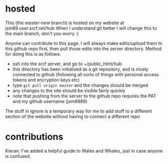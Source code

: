 # hosted
This (the *master-new* branch) is hosted on my website at jsm89.user.srcf.net/hub
When I understand git better I will change this to the main branch, don't you worry :)

Anyone can contribute to this page. 
I will always make edits/upload them to this github repo first, then pull those edits into the server directory.
Method for doing this is as follows:
- ssh into the srcf server, and go to ~/public_html/hub
- this directory has been initialised as a git repository, and is nicely connected to github (following all sorts of things with personal access tokens and encryption keys etc)
- type `git pull origin master` and the changes should be merged
- any changes to the site should be visible fairly quickly
- note that pushing from the server to the github repo requires the PAT and my github username (jsm8989)

The stuff in ignore is a temporary way for me to add stuff to a different section of the website without having to connect a different repo

# contributions
Kieran: I've added a helpful guide to Wales and Whales, just in case anyone is confused.
